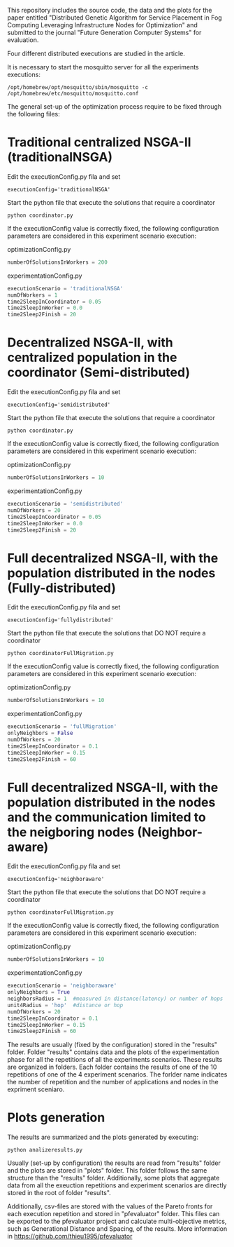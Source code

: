 This repository includes the source code, the data and the plots for the paper entitled "Distributed Genetic Algorithm for Service Placement in Fog Computing Leveraging Infrastructure Nodes for Optimization" and submitted to the journal "Future Generation Computer Systems" for evaluation.

Four different distributed executions are studied in the article.

It is necessary to start the mosquitto server for all the experiments executions:

```
/opt/homebrew/opt/mosquitto/sbin/mosquitto -c /opt/homebrew/etc/mosquitto/mosquitto.conf
```
The general set-up of the optimization process require to be fixed through the following files:




# Traditional centralized NSGA-II (traditionalNSGA)

Edit the executionConfig.py fila and set

```
executionConfig='traditionalNSGA'
```

Start the python file that execute the solutions that require a coordinator

```
python coordinator.py
```

If the executionConfig value is correctly fixed, the following configuration parameters are considered in this experiment scenario execution:

optimizationConfig.py
```python
numberOfSolutionsInWorkers = 200
```

experimentationConfig.py
```python
executionScenario = 'traditionalNSGA'
numOfWorkers = 1
time2SleepInCoordinator = 0.05
time2SleepInWorker = 0.0
time2Sleep2Finish = 20
```

# Decentralized NSGA-II, with centralized population in the coordinator (Semi-distributed)


Edit the executionConfig.py fila and set

```
executionConfig='semidistributed'
```

Start the python file that execute the solutions that require a coordinator


```
python coordinator.py
```


If the executionConfig value is correctly fixed, the following configuration parameters are considered in this experiment scenario execution:



optimizationConfig.py
```python
numberOfSolutionsInWorkers = 10
```

experimentationConfig.py
```python
executionScenario = 'semidistributed'
numOfWorkers = 20
time2SleepInCoordinator = 0.05
time2SleepInWorker = 0.0
time2Sleep2Finish = 20
```


# Full decentralized NSGA-II, with the population distributed in the nodes (Fully-distributed)



Edit the executionConfig.py fila and set

```
executionConfig='fullydistributed'
```

Start the python file that execute the solutions that DO NOT require a coordinator



```
python coordinatorFullMigration.py
```


If the executionConfig value is correctly fixed, the following configuration parameters are considered in this experiment scenario execution:

optimizationConfig.py
```python
numberOfSolutionsInWorkers = 10
```

experimentationConfig.py
```python
executionScenario = 'fullMigration'
onlyNeighbors = False
numOfWorkers = 20
time2SleepInCoordinator = 0.1
time2SleepInWorker = 0.15
time2Sleep2Finish = 60
```


# Full decentralized NSGA-II, with the population distributed in the nodes and the communication limited to the neigboring nodes (Neighbor-aware)



Edit the executionConfig.py fila and set

```
executionConfig='neighboraware'
```

Start the python file that execute the solutions that DO NOT require a coordinator


```
python coordinatorFullMigration.py
```


If the executionConfig value is correctly fixed, the following configuration parameters are considered in this experiment scenario execution:

optimizationConfig.py
```python
numberOfSolutionsInWorkers = 10
```

experimentationConfig.py
```python
executionScenario = 'neighboraware'
onlyNeighbors = True
neighborsRadius = 1  #measured in distance(latency) or number of hops
unit4Radius = 'hop'  #distance or hop
numOfWorkers = 20
time2SleepInCoordinator = 0.1
time2SleepInWorker = 0.15
time2Sleep2Finish = 60
```


The results are usually (fixed by the configuration) stored in the "results" folder. Folder "results" contains data and the plots of the experimentation phase for all the repetitions of all the experiments scenarios. These results are organized in folders. Each folder contains the results of one of the 10 repetitions of one of the 4 experiment scenarios. The forlder name indicates the number of repetition and the number of applications and nodes in the expriment sceniaro.


# Plots generation

The results are summarized and the plots generated by executing:

```
python analizeresults.py
```
Usually (set-up by configuration) the results are read from "results" folder and the plots are stored in "plots" folder.  This folder follows the same structure than the "results" folder. Additionally, some plots that aggregate data from all the exeuction repetitions and experiment scenarios are directly stored in the root of folder "results".

Additionally, csv-files are stored with the values of the Pareto fronts for each execution repetition and stored in "pfevaluator" folder. This files can be exported to the pfevaluator project and calculate multi-objective metrics, such as Generational Distance and Spacing, of the results. More information in https://github.com/thieu1995/pfevaluator

